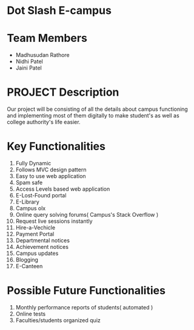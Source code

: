 # Dot Slash E-campus

<h1>Team Members</h1>
<ul>
  <li>Madhusudan Rathore</li>
  <li>Nidhi Patel</li>
  <li>Jaini Patel</li>
</ul>

<h1>PROJECT Description</h1>
Our project will be consisting of all the details about campus functioning and implementing most of them digitally to make student's as well as college authority's life easier.

<h1>Key Functionalities</h1>
<ol>
  <li>Fully Dynamic</li>
  <li>Follows MVC design pattern</li>
  <li>Easy to use web application</li>
  <li>Spam safe</li>
  <li>Access Levels based web application</li>
  <li>E-Lost-Found portal</li>
  <li>E-Library</li>
  <li>Campus olx</li>
  <li>Online query solving forums( Campus's Stack Overflow )</li>
  <li>Request live sessions instantly</li>
  <li>Hire-a-Vechicle</li>
  <li>Payment Portal</li>
  <li>Departmental notices</li>
  <li>Achievement notices</li>
  <li>Campus updates</li>
  <li>Blogging</li>
  <li>E-Canteen</li>
</ol>

<h1>Possible Future Functionalities</h1>
<ol>
  <li>Monthly performance reports of students( automated )</li>
  <li>Online tests</li>
  <li>Faculties/students organized quiz</li>
</ol>
